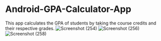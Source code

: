 # Android-GPA-Calculator-App
This app calculates the GPA of students by taking the course credits and their respective grades.
![Screenshot (254)](https://user-images.githubusercontent.com/94324724/202678460-2bb039f2-089e-48c1-9721-ca0e8f38fb35.png)
![Screenshot (256)](https://user-images.githubusercontent.com/94324724/202678539-7574fde0-767c-4c0f-b0be-f116f2b6c81e.png)
![Screenshot (258)](https://user-images.githubusercontent.com/94324724/202678587-9deaf9f7-4398-4b93-8ce3-d7b9560f1f25.png)
